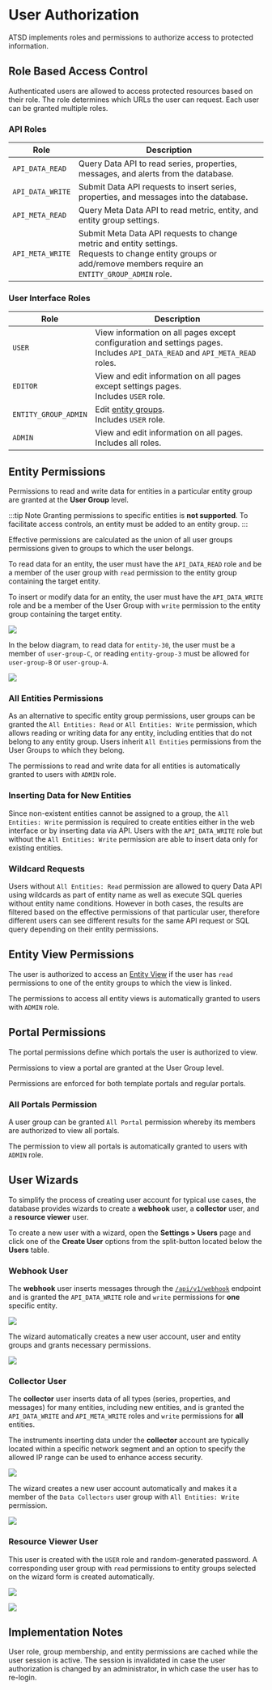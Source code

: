 # User Authorization

ATSD implements roles and permissions to authorize access to protected information.

## Role Based Access Control

Authenticated users are allowed to access protected resources based on their role. The role determines which URLs the user can request. Each user can be granted multiple roles.

### API Roles

| Role | Description |
| --- | --- |
|`API_DATA_READ` | Query Data API to read series, properties, messages, and alerts from the database.|
|`API_DATA_WRITE` | Submit Data API requests to insert series, properties, and messages into the database.|
|`API_META_READ` | Query Meta Data API to read metric, entity, and entity group settings.|
|`API_META_WRITE` | Submit Meta Data API requests to change metric and entity settings. <br>Requests to change entity groups or add/remove members require an `ENTITY_GROUP_ADMIN` role.|

### User Interface Roles

| Role | Description |
| --- | --- |
| `USER` | View information on all pages except configuration and settings pages. <br>Includes `API_DATA_READ` and `API_META_READ` roles. |
| `EDITOR` | View and edit information on all pages except settings pages. <br>Includes `USER` role. |
| `ENTITY_GROUP_ADMIN` | Edit [entity groups](../configuration/entity_groups.md). <br>Includes `USER` role. |
| `ADMIN` | View and edit information on all pages. <br>Includes all roles. |

## Entity Permissions

Permissions to read and write data for entities in a particular entity group are granted at the **User Group** level.

:::tip Note
Granting permissions to specific entities is **not supported**. To facilitate access controls, an entity must be added to an entity group.
:::

Effective permissions are calculated as the union of all user groups permissions given to groups to which the user belongs.

To read data for an entity, the user must have the `API_DATA_READ` role and be a member of the user group with `read` permission to the entity group containing the target entity.

To insert or modify data for an entity, the user must have the `API_DATA_WRITE` role and be a member of the User Group with `write` permission to the entity group containing the target entity.

![](./images/entity_group_permission.png)

In the below diagram, to read data for `entity-30`, the user must be a member of `user-group-C`, or reading `entity-group-3` must be allowed for `user-group-B` or `user-group-A`.

![](./images/atsd_role_hierarchy-2.png)

### All Entities Permissions

As an alternative to specific entity group permissions, user groups can be granted the `All Entities: Read` or `All Entities: Write` permission, which allows reading or writing data for any entity, including entities that do not belong to any entity group. Users inherit `All Entities` permissions from the User Groups to which they belong.

The permissions to read and write data for all entities is automatically granted to users with `ADMIN` role.

### Inserting Data for New Entities

Since non-existent entities cannot be assigned to a group, the `All Entities: Write` permission is required to create
entities either in the web interface or by inserting data via API. Users with the `API_DATA_WRITE` role but without the
`All Entities: Write` permission are able to insert data only for existing entities.

### Wildcard Requests

Users without `All Entities: Read` permission are allowed to query Data API using wildcards as part of entity name as well as execute SQL queries without entity name conditions. However in both cases, the results are filtered based on the effective permissions of that particular user, therefore different users can see different results for the same API request or SQL query depending on their entity permissions.

## Entity View Permissions

The user is authorized to access an [Entity View](../configuration/entity_views.md) if the user has `read` permissions to one of the entity groups to which the view is linked.

The permissions to access all entity views is automatically granted to users with `ADMIN` role.

## Portal Permissions

The portal permissions define which portals the user is authorized to view.

Permissions to view a portal are granted at the User Group level.

Permissions are enforced for both template portals and regular portals.

### All Portals Permission

A user group can be granted `All Portal` permission whereby its members are authorized to view all portals.

The permission to view all portals is automatically granted to users with `ADMIN` role.

## User Wizards

To simplify the process of creating user account for typical use cases, the database provides wizards to create a **webhook** user, a **collector** user, and a **resource viewer** user.

To create a new user with a wizard, open the **Settings > Users** page and click one of the **Create User** options from the split-button located below the **Users** table.

### Webhook User

The **webhook** user inserts messages through the [`/api/v1/webhook`](../api/data/messages/webhook.md) endpoint and is granted the `API_DATA_WRITE` role and `write` permissions for **one** specific entity.

![](./images/wizard-example.png)

The wizard automatically creates a new user account, user and entity groups and grants necessary permissions.

![](./images/webhook-permissions.png)

### Collector User

The **collector** user inserts data of all types (series, properties, and messages) for many entities, including new entities, and is granted the `API_DATA_WRITE` and `API_META_WRITE` roles and `write` permissions for **all** entities.

The instruments inserting data under the **collector** account are typically located within a specific network segment and an option to specify the allowed IP range can be used to enhance access security.

![](./images/collector-wizard-example.png)

The wizard creates a new user account automatically and makes it a member of the `Data Collectors` user group with `All Entities: Write` permission.

![](./images/collector-user-permissions.png)

### Resource Viewer User

This user is created with the `USER` role and random-generated password. A corresponding user group with `read` permissions to entity groups selected on the wizard form is created automatically.

![](./images/resource-viewer-wizard.png)

![](./images/wizard-resource-viewer-result.png)

## Implementation Notes

User role, group membership, and entity permissions are cached while the user session is active. The session is invalidated in case the user authorization is changed by an administrator, in which case the user has to re-login.
